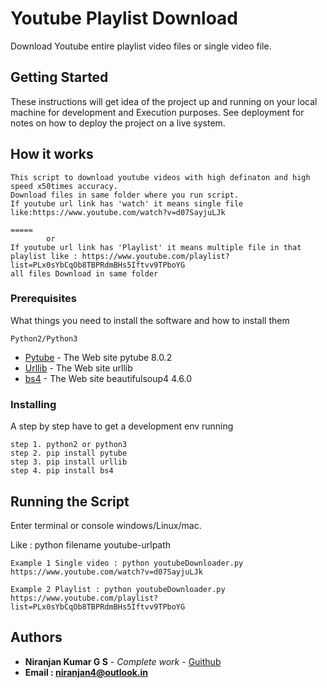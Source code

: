 # Youtube Playlist Download 

Download Youtube entire playlist video files or single video file.

## Getting Started

These instructions will get idea of the project up and running on your local machine for development and Execution purposes. See deployment for notes on how to deploy the project on a live system.

## How it works
```
This script to download youtube videos with high definaton and high speed x50times accuracy.
Download files in same folder where you run script.
If youtube url link has 'watch' it means single file like:https://www.youtube.com/watch?v=d07SayjuLJk 
                                                                                  =====
        or
If youtube url link has 'Playlist' it means multiple file in that playlist like : https://www.youtube.com/playlist?list=PLx0sYbCqOb8TBPRdmBHs5Iftvv9TPboYG
all files Download in same folder
``` 
### Prerequisites

What things you need to install the software and how to install them
```
Python2/Python3
```
* [Pytube](https://pypi.python.org/pypi/pytube/) - The Web site pytube 8.0.2
* [Urllib](https://docs.python.org/2/library/urllib.html) - The Web site urllib
* [bs4](https://pypi.python.org/pypi/beautifulsoup4) - The Web site  beautifulsoup4 4.6.0

### Installing

A step by step have to get a development env running
```
step 1. python2 or python3
step 2. pip install pytube
step 3. pip install urllib
step 4. pip install bs4
```

## Running the Script

Enter terminal or console windows/Linux/mac.  

Like : python filename youtube-urlpath       

```
Example 1 Single video : python youtubeDownloader.py https://www.youtube.com/watch?v=d07SayjuLJk 

Example 2 Playlist : python youtubeDownloader.py https://www.youtube.com/playlist?list=PLx0sYbCqOb8TBPRdmBHs5Iftvv9TPboYG
```

## Authors

* **Niranjan Kumar G S** - *Complete work* - [Guithub](https://github.com/niranjangs4)
* **Email : niranjan4@outlook.in**


